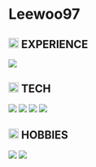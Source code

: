 #  Leewoo97
## <img src="https://img.icons8.com/?size=100&id=M0texU0OX6R0&format=png&color=000000" width="20"/> EXPERIENCE

  <img src="https://img.shields.io/badge/SSAFY-1428A0?style=flat-square&logo=samsung&logoColor=white"/>

## <img src="https://img.icons8.com/?size=100&id=rE8wArX2YzrK&format=png&color=000000" width="20"/> TECH

<p>
  <img src="https://img.shields.io/badge/tomcat-FAE742?style=flat-square&logo=apachetomcat&logoColor=black"/>
  <img src="https://img.shields.io/badge/MySQL-1F305F?style=flat-square&logo=mariadbfoundation&logoColor=white"/>
  <img src="https://img.shields.io/badge/Linux-000000?style=flat-square&logo=linux&logoColor=white"/>
  <img src="https://img.shields.io/badge/Docker-2496ED?style=flat-square&logo=docker&logoColor=white"/>
</p>


## <img src="https://img.icons8.com/?size=100&id=8eio9KgDotj6&format=png&color=000000" width="20"/> HOBBIES

<p>
  <img src="https://img.shields.io/badge/Playstation-0070D1?style=flat-square&logo=playstation&logoColor=white"/>
  <img src="https://img.shields.io/badge/HearthStone-F68F1E?style=flat-square&logo=battledotnet&logoColor=white"/>
</p>


